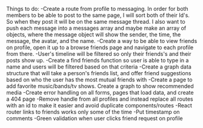 Things to do:
-Create a route from profile to messaging. In order for both members to be able to post to the same page, I will sort both of their Id's. So when they post it will be on the same message thread. I also want to push each message into a messages array and maybe make an array of objects, where the message object will show the sender, the time, the message, the avatar, and the name.
-Create a way to be able to view friends on profile, open it up to a browse friends page and navigate to each profile from there.
-User's timeline will be filtered so only their friends's and their posts show up.
-Create a find friends function so user is able to type in a name and users will be filtered based on that criteria
-Create a graph data structure that will take a person's friends list, and offer friend suggestions based on who the user has the most mutual friends with
-Create a page to add favorite music/bands/tv shows. Create a graph to show recommended media
-Create error handling on all forms, pages that load data, and create a 404 page
-Remove handle from all profiles and instead replace all routes with an id to make it easier and avoid duplicate components/routes
-React router links to friends works only some of the time
-Put timestamp on comments
-Green validation when user clicks friend request on profile
